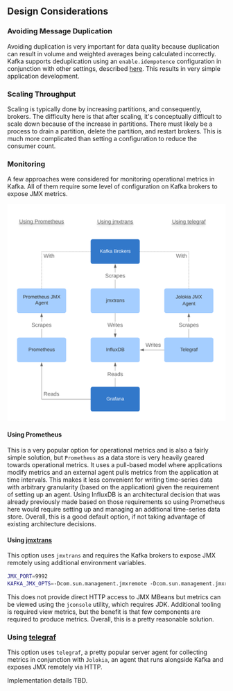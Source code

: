## Design Considerations

### Avoiding Message Duplication
Avoiding duplication is very important for data quality because duplication can result in volume and weighted averages
being calculated incorrectly. Kafka supports deduplication using an `enable.idempotence` configuration in conjunction
with other settings, described [here](https://www.cloudkarafka.com/blog/2019-04-10-apache-kafka-idempotent-producer-avoiding-message-duplication.html).
This results in very simple application development.

### Scaling Throughput
Scaling is typically done by increasing partitions, and consequently, brokers. The difficulty here is that after
scaling, it's conceptually difficult to scale down because of the increase in partitions. There must likely be a
process to drain a partition, delete the partition, and restart brokers. This is much more complicated than setting a
configuration to reduce the consumer count. 

### Monitoring
A few approaches were considered for monitoring operational metrics in Kafka. All of them require some level of
configuration on Kafka brokers to expose JMX metrics.

![Monitoring](monitoring.png)

#### Using Prometheus
This is a very popular option for operational metrics and is also a fairly simple solution, but `Prometheus` as a data
store is very heavily geared towards operational metrics. It uses a pull-based model where applications modify metrics
and an external agent pulls metrics from the application at time intervals. This makes it less convenient for writing
time-series data with arbitrary granularity (based on the application) given the requirement of setting up an agent.
Using InfluxDB is an architectural decision that was already previously made based on those requirements so using
Prometheus here would require setting up and managing an additional time-series data store. Overall, this is a good
default option, if not taking advantage of existing architecture decisions.

#### Using [jmxtrans](https://github.com/jmxtrans/jmxtrans)
This option uses `jmxtrans` and requires the Kafka brokers to expose JMX remotely using additional environment
variables.

```bash
JMX_PORT=9992
KAFKA_JMX_OPTS=-Dcom.sun.management.jmxremote -Dcom.sun.management.jmxremote.authenticate=false -Dcom.sun.management.jmxremote.ssl=false -Djava.rmi.server.hostname=127.0.0.1 -Dcom.sun.management.jmxremote.rmi.port=9992
```

This does not provide direct HTTP access to JMX MBeans but metrics can be viewed using the `jconsole` utility, which
requires JDK. Additional tooling is required view metrics, but the benefit is that few components are required to
produce metrics. Overall, this is a pretty reasonable solution.

### Using [telegraf](https://github.com/influxdata/telegraf)
This option uses `telegraf`, a pretty popular server agent for collecting metrics in conjunction with `Jolokia`, an
agent that runs alongside Kafka and exposes JMX remotely via HTTP.

Implementation details TBD.
